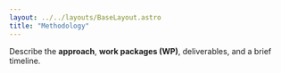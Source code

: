 ```yaml
---
layout: ../../layouts/BaseLayout.astro
title: "Methodology"
---
```

Describe the **approach**, **work packages (WP)**, deliverables, and a brief timeline.
